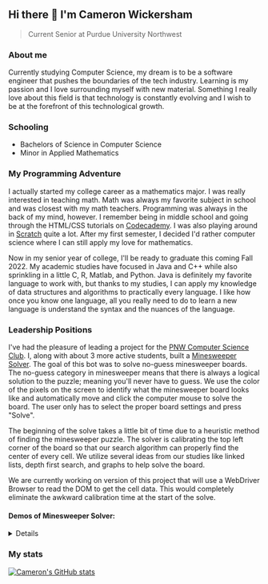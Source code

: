 ## Hi there 👋 I'm Cameron Wickersham
> Current Senior at Purdue University Northwest

### About me
Currently studying Computer Science, my dream is to be a software engineer that pushes the boundaries of the tech industry. Learning is my passion and I love surrounding myself with new material. Something I really love about this field is that technology is constantly evolving and I wish to be at the forefront of this technological growth.

### Schooling
- Bachelors of Science in Computer Science
- Minor in Applied Mathematics

### My Programming Adventure
I actually started my college career as a mathematics major. I was really interested in teaching math. Math was always my favorite subject in school and was closest with my math teachers. Programming was always in the back of my mind, however. I remember being in middle school and going through the HTML/CSS tutorials on [Codecademy](https://www.codecademy.com/). I was also playing around in [Scratch](https://scratch.mit.edu/) quite a lot. After my first semester, I decided I'd rather computer science where I can still apply my love for mathematics. 

Now in my senior year of college, I'll be ready to graduate this coming Fall 2022. My academic studies have focused in Java and C++ while also sprinkling in a little C, R, Matlab, and Python. Java is definitely my favorite language to work with, but thanks to my studies, I can apply my knowledge of data structures and algorithms to practically every language. I like how once you know one language, all you really need to do to learn a new language is understand the syntax and the nuances of the language. 

### Leadership Positions
I've had the pleasure of leading a project for the [PNW Computer Science Club](https://github.com/PNW-CS-Club). I, along with about 3 more active students, built a [Minesweeper Solver](https://github.com/PNW-CS-Club/Minesweeper-Bot). The goal of this bot was to solve no-guess minesweeper boards. The no-guess category in minesweeper means that there is always a logical solution to the puzzle; meaning you'll never have to guess. We use the color of the pixels on the screen to identify what the minesweeper board looks like and automatically move and click the computer mouse to solve the board. The user only has to select the proper board settings and press "Solve". 

The beginning of the solve takes a little bit of time due to a heuristic method of finding the minesweeper puzzle. The solver is calibrating the top left corner of the board so that our search algorithm can properly find the center of every cell. We utilize several ideas from our studies like linked lists, depth first search, and graphs to help solve the board. 

We are currently working on version of this project that will use a WebDriver Browser to read the DOM to get the cell data. This would completely eliminate the awkward calibration time at the start of the solve. 

#### Demos of Minesweeper Solver:
<details>
  
https://user-images.githubusercontent.com/54330525/164355910-9e19a377-a6f9-45ca-a678-fe4425f6bd09.mp4

https://user-images.githubusercontent.com/54330525/164356837-17e0d0dc-17cc-4e4b-866d-710579759d15.mp4
  
</details>
  
### My stats
[![Cameron's GitHub stats](https://github-readme-stats.vercel.app/api?username=camwick&count_private=true&show_icons=true&theme=radical)](https://github.com/anuraghazra/github-readme-stats)
